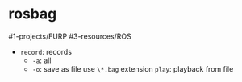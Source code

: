 # rosbag
#1-projects/FURP #3-resources/ROS 

- `record`: records
	- `-a`: all
	- `-o`: save as file use `\*.bag` extension
`play`: playback from file